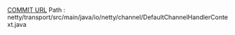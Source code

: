 [COMMIT URL](https://github.com/netty/netty/commit/273948055a5ae38a01f1f24f64026aaa1a8bf0a5)
Path : netty/transport/src/main/java/io/netty/channel/DefaultChannelHandlerContext.java